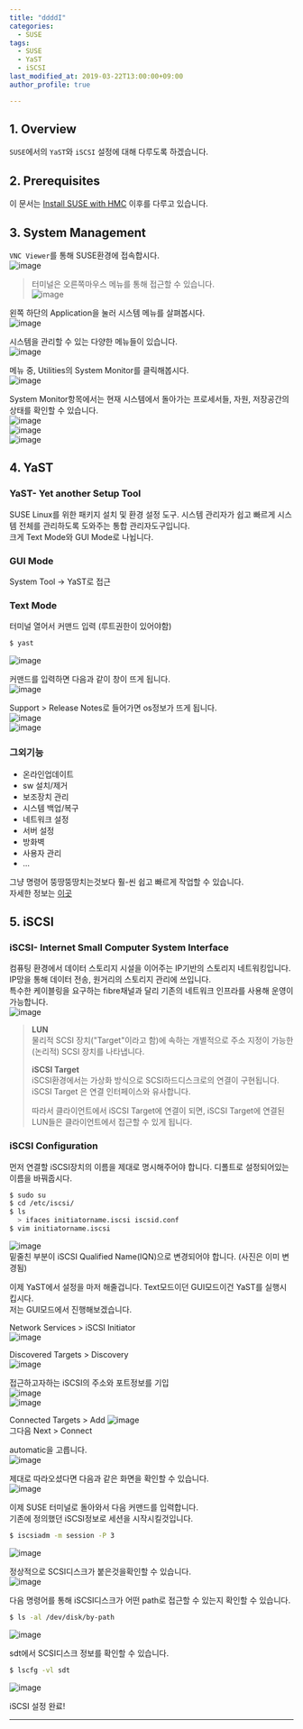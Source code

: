 ```yaml
---
title: "ddddI"
categories: 
  - SUSE
tags:
  - SUSE
  - YaST
  - iSCSI
last_modified_at: 2019-03-22T13:00:00+09:00
author_profile: true

---
```


## 1. Overview

`SUSE`에서의 `YaST`와 `iSCSI` 설정에 대해 다루도록 하겠습니다.

## 2. Prerequisites

이 문서는 [Install SUSE with HMC](https://gruuuuu.github.io/suse/suse-install/) 이후를 다루고 있습니다.  

## 3. System Management

`VNC Viewer`를 통해 SUSE환경에 접속합시다.  
![image](https://user-images.githubusercontent.com/15958325/55599557-5b97e100-5793-11e9-96ab-9d769de2a2f0.png)  

>터미널은 오른쪽마우스 메뉴를 통해 접근할 수 있습니다.  
>![image](https://user-images.githubusercontent.com/15958325/55599105-1a9ecd00-5791-11e9-8def-a75444f53f6c.png)  


왼쪽 하단의 Application을 눌러 시스템 메뉴를 살펴봅시다.  
![image](https://user-images.githubusercontent.com/15958325/55599695-e24cbe00-5793-11e9-962c-8b7eb1ef5dc4.png)  

시스템을 관리할 수 있는 다양한 메뉴들이 있습니다.  
![image](https://user-images.githubusercontent.com/15958325/55599696-e5e04500-5793-11e9-9002-0650c431472d.png)  

메뉴 중, Utilities의 System Monitor를 클릭해봅시다.  
![image](https://user-images.githubusercontent.com/15958325/55599714-027c7d00-5794-11e9-816a-af2b9d0b6df6.png)  

System Monitor항목에서는 현재 시스템에서 돌아가는 프로세서들, 자원, 저장공간의 상태를 확인할 수 있습니다.  
![image](https://user-images.githubusercontent.com/15958325/55599715-04ded700-5794-11e9-8054-1c01426e1c12.png)   
![image](https://user-images.githubusercontent.com/15958325/55599720-08725e00-5794-11e9-8507-4a9226e32bd9.png)    
![image](https://user-images.githubusercontent.com/15958325/55599782-44a5be80-5794-11e9-9367-e3dedfef717a.png)  

## 4. YaST
### YaST- Yet another Setup Tool
SUSE Linux를 위한 패키지 설치 및 환경 설정 도구. 시스템 관리자가 쉽고 빠르게 시스템 전체를 관리하도록 도와주는 통합 관리자도구입니다.  
크게 Text Mode와 GUI Mode로 나뉩니다.  

### GUI Mode
System Tool -> YaST로 접근

### Text Mode

터미널 열어서 커맨드 입력 (루트권한이 있어야함)
~~~bash
$ yast
~~~

![image](https://user-images.githubusercontent.com/15958325/55607790-04583780-57b8-11e9-8ebe-574949c32d4c.png)  

커맨드를 입력하면 다음과 같이 창이 뜨게 됩니다.  
![image](https://user-images.githubusercontent.com/15958325/55607865-2b166e00-57b8-11e9-97ff-595663b535ae.png)  

Support > Release Notes로 들어가면 os정보가 뜨게 됩니다.  
![image](https://user-images.githubusercontent.com/15958325/55607925-51d4a480-57b8-11e9-9a40-7447e6ea9fb8.png)  
![image](https://user-images.githubusercontent.com/15958325/55607930-5436fe80-57b8-11e9-8d4b-8ac4a1e4e742.png)   

### 그외기능
- 온라인업데이트
- sw 설치/제거
- 보조장치 관리
- 시스템 백업/복구
- 네트워크 설정
- 서버 설정
- 방화벽
- 사용자 관리 
- ...  

그냥 명령어 뚱땅뚱땅치는것보다 훨-씬 쉽고 빠르게 작업할 수 있습니다.  
자세한 정보는 [이곳](https://en.opensuse.org/YaST_Software_Management)  

## 5. iSCSI
### iSCSI- Internet Small Computer System Interface
컴퓨팅 환경에서 데이터 스토리지 시설을 이어주는 IP기반의 스토리지 네트워킹입니다. IP망을 통해 데이터 전송, 원거리의 스토리지 관리에 쓰입니다.  
특수한 케이블링을 요구하는 fibre채널과 달리 기존의 네트워크 인프라를 사용해 운영이 가능합니다.   
![image](https://user-images.githubusercontent.com/15958325/55609368-79793c00-57bb-11e9-89bf-4401bc8f1df2.png)  

> <b>LUN</b>   
> 물리적 SCSI 장치("Target"이라고 함)에 속하는 개별적으로 주소 지정이 가능한(논리적) SCSI 장치를 나타냅니다.  
> 
> <b>iSCSI Target</b>  
> iSCSI환경에서는 가상화 방식으로 SCSI하드디스크로의 연결이 구현됩니다. iSCSI Target 은 연결 인터페이스와 유사합니다.  
>
> 따라서 클라이언트에서 iSCSI Target에 연결이 되면, iSCSI Target에 연결된 LUN들은 클라이언트에서 접근할 수 있게 됩니다.

### iSCSI Configuration

먼저 연결할 iSCSI장치의 이름을 제대로 명시해주어야 합니다. 디폴트로 설정되어있는 이름을 바꿔줍시다.  
~~~bash
$ sudo su
$ cd /etc/iscsi/
$ ls
  > ifaces initiatorname.iscsi iscsid.conf
$ vim initiatorname.iscsi
~~~  
![image](https://user-images.githubusercontent.com/15958325/55609570-f2789380-57bb-11e9-8790-2776b86b3822.png)  
밑줄친 부분이 iSCSI Qualified Name(IQN)으로 변경되어야 합니다. (사진은 이미 변경됨)  

이제 YaST에서 설정을 마저 해줄겁니다. Text모드이던 GUI모드이건 YaST를 실행시킵시다.  
저는 GUI모드에서 진행해보겠습니다.  

Network Services > iSCSI Initiator  
![image](https://user-images.githubusercontent.com/15958325/55609852-a7ab4b80-57bc-11e9-8596-262589726127.png)  

Discovered Targets > Discovery  
![image](https://user-images.githubusercontent.com/15958325/55609896-bdb90c00-57bc-11e9-9792-661ffeed6503.png)  

접근하고자하는 iSCSI의 주소와 포트정보를 기입  
![image](https://user-images.githubusercontent.com/15958325/55609959-ed681400-57bc-11e9-83fc-d726eb34615a.png)  
![image](https://user-images.githubusercontent.com/15958325/55609965-ef31d780-57bc-11e9-9219-9d9ad6e62ed3.png)  

Connected Targets > Add 
![image](https://user-images.githubusercontent.com/15958325/55610083-2902de00-57bd-11e9-8fd2-42b26bfb33c5.png)  
그다음 Next > Connect   
 
automatic을 고릅니다.  
![image](https://user-images.githubusercontent.com/15958325/55610102-2f915580-57bd-11e9-8a9b-0465751e3658.png)  

제대로 따라오셨다면 다음과 같은 화면을 확인할 수 있습니다.  
![image](https://user-images.githubusercontent.com/15958325/55610238-7a12d200-57bd-11e9-8edb-c3bad5fee761.png)  

이제 SUSE 터미널로 돌아와서 다음 커맨드를 입력합니다.  
기존에 정의했던 iSCSI정보로 세션을 시작시킬것입니다.  
~~~bash
$ iscsiadm -m session -P 3
~~~
![image](https://user-images.githubusercontent.com/15958325/55610276-8f87fc00-57bd-11e9-93b9-1ab080cb5403.png)  

정상적으로 SCSI디스크가 붙은것을확인할 수 있습니다.  
![image](https://user-images.githubusercontent.com/15958325/55610290-94e54680-57bd-11e9-9c22-f69ebac2113a.png)  

다음 명령어를 통해 iSCSI디스크가 어떤 path로 접근할 수 있는지 확인할 수 있습니다.  
~~~bash
$ ls -al /dev/disk/by-path
~~~  
![image](https://user-images.githubusercontent.com/15958325/55611131-9c0d5400-57bf-11e9-9599-ebfa3bf46796.png)  

sdt에서 SCSI디스크 정보를 확인할 수 있습니다.  
~~~bash
$ lscfg -vl sdt
~~~
![image](https://user-images.githubusercontent.com/15958325/55611419-67e66300-57c0-11e9-847c-4c204de2726f.png)  

iSCSI 설정 완료!

----